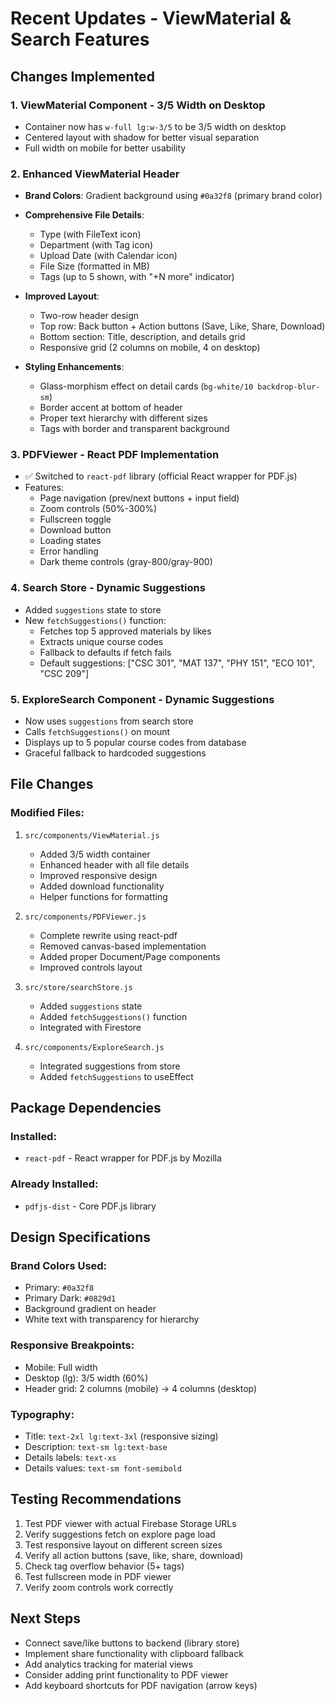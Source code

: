 # Recent Updates - ViewMaterial & Search Features

## Changes Implemented

### 1. **ViewMaterial Component - 3/5 Width on Desktop**
- Container now has `w-full lg:w-3/5` to be 3/5 width on desktop
- Centered layout with shadow for better visual separation
- Full width on mobile for better usability

### 2. **Enhanced ViewMaterial Header**
- **Brand Colors**: Gradient background using `#0a32f8` (primary brand color)
- **Comprehensive File Details**:
  - Type (with FileText icon)
  - Department (with Tag icon)
  - Upload Date (with Calendar icon)
  - File Size (formatted in MB)
  - Tags (up to 5 shown, with "+N more" indicator)
  
- **Improved Layout**:
  - Two-row header design
  - Top row: Back button + Action buttons (Save, Like, Share, Download)
  - Bottom section: Title, description, and details grid
  - Responsive grid (2 columns on mobile, 4 on desktop)
  
- **Styling Enhancements**:
  - Glass-morphism effect on detail cards (`bg-white/10 backdrop-blur-sm`)
  - Border accent at bottom of header
  - Proper text hierarchy with different sizes
  - Tags with border and transparent background

### 3. **PDFViewer - React PDF Implementation**
- ✅ Switched to `react-pdf` library (official React wrapper for PDF.js)
- Features:
  - Page navigation (prev/next buttons + input field)
  - Zoom controls (50%-300%)
  - Fullscreen toggle
  - Download button
  - Loading states
  - Error handling
  - Dark theme controls (gray-800/gray-900)

### 4. **Search Store - Dynamic Suggestions**
- Added `suggestions` state to store
- New `fetchSuggestions()` function:
  - Fetches top 5 approved materials by likes
  - Extracts unique course codes
  - Fallback to defaults if fetch fails
  - Default suggestions: ["CSC 301", "MAT 137", "PHY 151", "ECO 101", "CSC 209"]

### 5. **ExploreSearch Component - Dynamic Suggestions**
- Now uses `suggestions` from search store
- Calls `fetchSuggestions()` on mount
- Displays up to 5 popular course codes from database
- Graceful fallback to hardcoded suggestions

## File Changes

### Modified Files:
1. `src/components/ViewMaterial.js`
   - Added 3/5 width container
   - Enhanced header with all file details
   - Improved responsive design
   - Added download functionality
   - Helper functions for formatting

2. `src/components/PDFViewer.js`
   - Complete rewrite using react-pdf
   - Removed canvas-based implementation
   - Added proper Document/Page components
   - Improved controls layout

3. `src/store/searchStore.js`
   - Added `suggestions` state
   - Added `fetchSuggestions()` function
   - Integrated with Firestore

4. `src/components/ExploreSearch.js`
   - Integrated suggestions from store
   - Added `fetchSuggestions` to useEffect

## Package Dependencies

### Installed:
- `react-pdf` - React wrapper for PDF.js by Mozilla

### Already Installed:
- `pdfjs-dist` - Core PDF.js library

## Design Specifications

### Brand Colors Used:
- Primary: `#0a32f8`
- Primary Dark: `#0829d1`
- Background gradient on header
- White text with transparency for hierarchy

### Responsive Breakpoints:
- Mobile: Full width
- Desktop (lg): 3/5 width (60%)
- Header grid: 2 columns (mobile) → 4 columns (desktop)

### Typography:
- Title: `text-2xl lg:text-3xl` (responsive sizing)
- Description: `text-sm lg:text-base`
- Details labels: `text-xs`
- Details values: `text-sm font-semibold`

## Testing Recommendations

1. Test PDF viewer with actual Firebase Storage URLs
2. Verify suggestions fetch on explore page load
3. Test responsive layout on different screen sizes
4. Verify all action buttons (save, like, share, download)
5. Check tag overflow behavior (5+ tags)
6. Test fullscreen mode in PDF viewer
7. Verify zoom controls work correctly

## Next Steps

- Connect save/like buttons to backend (library store)
- Implement share functionality with clipboard fallback
- Add analytics tracking for material views
- Consider adding print functionality to PDF viewer
- Add keyboard shortcuts for PDF navigation (arrow keys)

